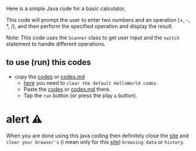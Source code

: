 Here is a simple Java code for a basic calculator,

This code will prompt the user to enter two numbers and an operation (+, -, *, /), and then perform the specified operation and display the result.

Note: This code uses the `Scanner` class to get user input and the `switch` statement to handle different operations.

## to use (run) this codes
- copy the [codes](Calculator.java) or [codes.md](Calculator.md)
  - [here](https://www.programiz.com/java-programming/online-compiler/)  you need to `clear the default HelloWorld codes`.
  - Paste the [codes](Calculator.java) or [codes.md](Calculator.md) there.
  - Tap the `run` button (or press the play `∆` button).

# alert ⚠️ 
When you are done using this java coding then definitely close the [site](https://www.programiz.com/java-programming/online-compiler/) and `clear your browser's` (i mean only for this [site](https://www.programiz.com/java-programming/online-compiler/)) `browsing data` or `history`.
